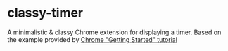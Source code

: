 # classy-timer

A minimalistic & classy Chrome extension for displaying a timer. 
Based on the example provided by [Chrome "Getting Started" tutorial](https://developer.chrome.com/extensions/getstarted "Chrome getting started")
